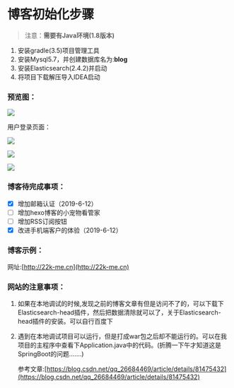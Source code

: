# 							博客初始化步骤

> 注意：**需要有Java环境(1.8版本)**

1. 安装gradle(3.5)项目管理工具
2. 安装Mysql5.7，并创建数据库名为:**blog**
3. 安装Elasticsearch(2.4.2)并启动
4. 将项目下载解压导入IDEA启动

### 预览图：

![](http://ww1.sinaimg.cn/large/006lAwRRly1g3clo8lptwj32801amthb.jpg)

用户登录页面：

![](http://ww1.sinaimg.cn/large/006lAwRRly1g3clqbunk6j328014wq71.jpg)

![](http://ww1.sinaimg.cn/large/006lAwRRly1g3clr4ihigj32801ecn21.jpg)

![](https://ws1.sinaimg.cn/large/006lAwRRly1g3clskvtbnj326g1080wm)





### 博客待完成事项：

- [x] 增加邮箱认证（2019-6-12）
- [ ] 增加hexo博客的小宠物看管家
- [ ] 增加RSS订阅按钮
- [x] 改进手机端客户的体验（2019-6-12）

### 博客示例：

网址:[http://22k-me.cn](http://22k-me.cn)

### 网站的注意事项：

1. ​	如果在本地调试的时候,发现之前的博客文章有但是访问不了的，可以下载下Elasticsearch-head插件，然后把数据清除就可以了，关于Elasticsearch-head插件的安装。可以自行百度下

2. ​	遇到在本地调试项目可以运行，但是打成war包之后却不能运行的。可以在我项目的主程序中查看下Application.java中的代码。(折腾一下午才知道这是SpringBoot的问题…….)

   参考文章:[https://blog.csdn.net/qq_26684469/article/details/81475432](https://blog.csdn.net/qq_26684469/article/details/81475432)




